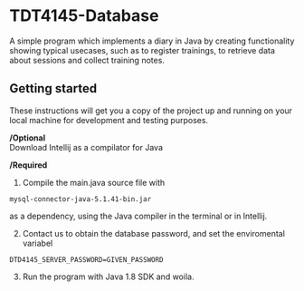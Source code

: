 # TDT4145-Database
A simple program which implements a diary in Java by creating functionality showing typical usecases, such as to register trainings, to retrieve data about sessions and collect training notes.

## Getting started
These instructions will get you a copy of the project up and running on your local machine for development and testing purposes.

**/Optional**<br />
Download Intellij as a compilator for Java

**/Required**<br />
1) Compile the main.java source file with
```
mysql-connector-java-5.1.41-bin.jar
```
as a dependency, using the Java compiler in the terminal or in Intellij.

2) Contact us to obtain the database password, and set the enviromental variabel
```
DTD4145_SERVER_PASSWORD=GIVEN_PASSWORD
```
3) Run the program with Java 1.8 SDK and woila.
